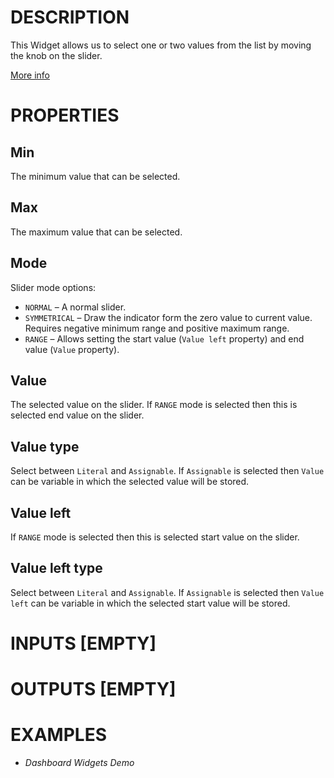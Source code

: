# DESCRIPTION

This Widget allows us to select one or two values from the list by moving the knob on the slider.

[More info](https://docs.lvgl.io/8.3/widgets/core/slider.html)

# PROPERTIES

## Min

The minimum value that can be selected.

## Max

The maximum value that can be selected.

## Mode

Slider mode options:

-   `NORMAL` – A normal slider.
-   `SYMMETRICAL` – Draw the indicator form the zero value to current value. Requires negative minimum range and positive maximum range.
-   `RANGE` – Allows setting the start value (`Value left` property) and end value (`Value` property).

## Value

The selected value on the slider. If `RANGE` mode is selected then this is selected end value on the slider.

## Value type

Select between `Literal` and `Assignable`. If `Assignable` is selected then `Value` can be variable in which the selected value will be stored.

## Value left

If `RANGE` mode is selected then this is selected start value on the slider.

## Value left type

Select between `Literal` and `Assignable`. If `Assignable` is selected then `Value left` can be variable in which the selected start value will be stored.

# INPUTS [EMPTY]

# OUTPUTS [EMPTY]

# EXAMPLES

* _Dashboard Widgets Demo_
